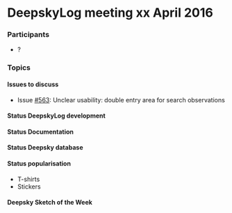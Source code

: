 # DeepskyLog meeting xx April 2016

### Participants
+ ?

### Topics

#### Issues to discuss
+ Issue [#563](https://github.com/DeepskyLog/DeepskyLog/issues/563): Unclear usability: double entry area for search observations

#### Status DeepskyLog development

#### Status Documentation

#### Status Deepsky database

#### Status popularisation

+ T-shirts
+ Stickers

#### Deepsky Sketch of the Week
